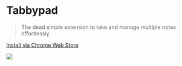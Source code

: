 Tabbypad
===

> The dead simple extension to take and manage multiple notes effortlessly.

[Install via Chrome Web Store](https://chrome.google.com/webstore/detail/sole/khjjimnnahfgccomaamgpihlkcjbnojo)

![](/assets/tabbypad-1.png)